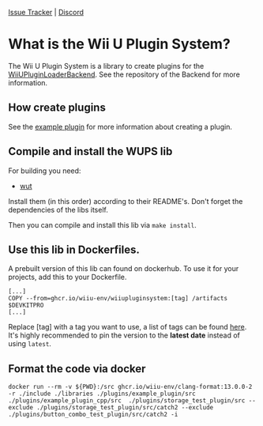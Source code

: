 [Issue Tracker](https://github.com/wiiu-env/WiiUPluginSystem/issues) | [Discord](https://discord.gg/bZ2rep2)
 
# What is the Wii U Plugin System?

The Wii U Plugin System is a library to create plugins for the [WiiUPluginLoaderBackend](https://github.com/wiiu-env/WiiUPluginLoaderBackend).
See the repository of the Backend for more information.

## How create plugins
See the [example plugin](https://github.com/wiiu-env/WiiUPluginSystem/tree/master/plugins/example_plugin) for more information about creating a plugin.

## Compile and install the WUPS lib
For building you need:
- [wut](https://github.com/devkitPro/wut)

Install them (in this order) according to their README's. Don't forget the dependencies of the libs itself.

Then you can compile and install this lib via `make install`.

## Use this lib in Dockerfiles.
A prebuilt version of this lib can found on dockerhub. To use it for your projects, add this to your Dockerfile.
```
[...]
COPY --from=ghcr.io/wiiu-env/wiiupluginsystem:[tag] /artifacts $DEVKITPRO
[...]
```
Replace [tag] with a tag you want to use, a list of tags can be found [here](https://github.com/wiiu-env/WiiUPluginSystem/pkgs/container/wiiupluginsystem/versions).
It's highly recommended to pin the version to the **latest date** instead of using `latest`.

## Format the code via docker

`docker run --rm -v ${PWD}:/src ghcr.io/wiiu-env/clang-format:13.0.0-2 -r ./include ./libraries ./plugins/example_plugin/src ./plugins/example_plugin_cpp/src  ./plugins/storage_test_plugin/src --exclude ./plugins/storage_test_plugin/src/catch2 --exclude ./plugins/button_combo_test_plugin/src/catch2 -i`
